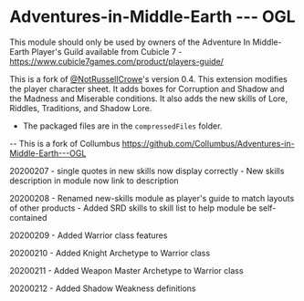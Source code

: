 # Adventures-in-Middle-Earth --- OGL

This module should only be used by owners of the Adventure In Middle-Earth Player's Guild available from Cubicle 7 - https://www.cubicle7games.com/product/players-guide/

This is a fork of [@NotRussellCrowe](https://svn.fantasygrounds.com/forums/showthread.php?37167-Adventures-in-Middle-Earth&highlight=Adventures+in+Middle-Earth)'s version 0.4. This extension modifies the player character sheet. It adds boxes for Corruption and Shadow and the Madness and Miserable conditions. It also adds the new skills of Lore, Riddles, Traditions, and Shadow Lore.

- The packaged files are in the `compressedFiles` folder.

--
This is a fork of Collumbus https://github.com/Collumbus/Adventures-in-Middle-Earth---OGL

20200207  - single quotes in new skills now display correctly
          - New skills description in module now link to description

20200208  - Renamed new-skills module as player's guide to match layouts of other products
          - Added SRD skills to skill list to help module be self-contained

20200209  - Added Warrior class features

20200210  - Added Knight Archetype to Warrior class

20200211  - Added Weapon Master Archetype to Warrior class

20200212  - Added Shadow Weakness definitions 

